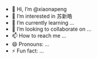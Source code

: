 - 👋 Hi, I’m @xiaonapeng
- 👀 I’m interested in 苏新皓
- 🌱 I’m currently learning ...
- 💞️ I’m looking to collaborate on ...
- 📫 How to reach me ...
- 😄 Pronouns: ...
- ⚡ Fun fact: ...

<!---
xiaonapeng/xiaonapeng is a ✨ special ✨ repository because its `README.md` (this file) appears on your GitHub profile.
You can click the Preview link to take a look at your changes.
--->
